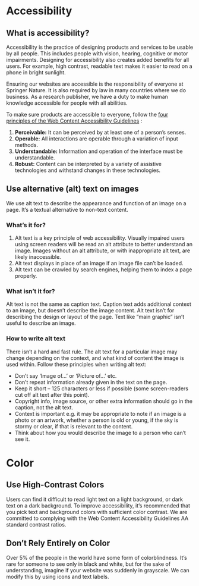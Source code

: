 # Accessibility
 
## What is accessibility?
Accessibility is the practice of designing products and services to be usable by all people. This includes people with vision, hearing, cognitive or motor impairments. Designing for accessibility also creates added benefits for all users. For example, high contrast, readable text makes it easier to read on a phone in bright sunlight.

Ensuring our websites are accessible is the responsibility of everyone at Springer Nature. It is also required by law in many countries where we do business. As a research publisher, we have a duty to make human knowledge accessible for people with all abilities.

To make sure products are accessible to everyone, follow the  [four principles of the Web Content Accessibility Guidelines](https://www.w3.org/TR/UNDERSTANDING-WCAG20/intro.html#introduction-fourprincs-head) :
1. **Perceivable:** It can be perceived by at least one of a person’s senses.
2. **Operable:** All interactions are operable through a variation of input methods.
3. **Understandable:** Information and operation of the interface must be understandable. 
4. **Robust:** Content can be interpreted by a variety of assistive technologies and withstand changes in these technologies.

## Use alternative (alt) text on images
We use alt text to describe the appearance and function of an image on a page. It’s a textual alternative to non-text content.

### What’s it for?
1. Alt text is a key principle of web accessibility. Visually impaired users using screen readers will be read an alt attribute to better understand an image. Images without an alt attribute, or with inappropriate alt text, are likely inaccessible.
2. Alt text displays in place of an image if an image file can’t be loaded.
3. Alt text can be crawled by search engines, helping them to index a page properly.

### What isn’t it for?
Alt text is not the same as caption text. Caption text adds additional context to an image, but doesn’t describe the image content.
Alt text isn’t for describing the design or layout of the page. Text like “main graphic” isn’t useful to describe an image. 

### How to write alt text
There isn’t a hard and fast rule. The alt text for a particular image may change depending on the context, and what kind of content the image is used within. Follow these principles when writing alt text:
* Don’t say ‘Image of…’ or ‘Picture of…’ etc.
* Don’t repeat information already given in the text on the page.
* Keep it short – 125 characters or less if possible (some screen-readers cut off alt text after this point).
* Copyright info, image source, or other extra information should go in the caption, not the alt text.
* Context is important e.g. it may be appropriate to note if an image is a photo or an artwork, whether a person is old or young, if the sky is stormy or clear, if that is relevant to the content. 
* Think about how you would describe the image to a person who can’t see it.

# Color

## Use High-Contrast Colors
Users can find it difficult to read light text on a light background, or dark text on a dark background. To improve accessibility, it’s recommended that you pick text and background colors with sufficient color contrast. We are committed to complying with the Web Content Accessibility Guidelines AA standard contrast ratios.

## Don’t Rely Entirely on Color
Over 5% of the people in the world have some form of colorblindness. It’s rare for someone to see only in black and white, but for the sake of understanding, imagine if your website was suddenly in grayscale. We can modify this by using icons and text labels.
